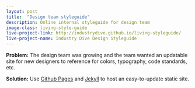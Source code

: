 ```yaml
---
layout: post
title:  "Design team styleguide"
description: Online internal styleguide for design team 
image-class: living-style-guide
live-project-link: http://industrydive.github.io/living-styleguide/
live-project-name: Industry Dive Design Styleguide
---
```


**Problem:** The design team was growing and the team wanted an updatable site for new designers to reference for colors, typography, code standards, etc. 

**Solution:** Use <a href="https://pages.github.com/" target="_blank">Github Pages</a> and <a href="https://jekyllrb.com/" target="_blank">Jekyll</a> to host an easy-to-update static site.  